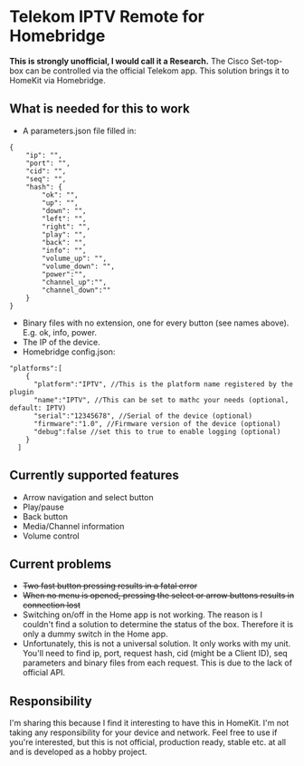 # Telekom IPTV Remote for Homebridge
**This is strongly unofficial, I would call it a Research.**
The Cisco Set-top-box can be controlled via the official Telekom app. This solution brings it to HomeKit via Homebridge.
## What is needed for this to work
 - A parameters.json file filled in:
```
{
    "ip": "",
    "port": "",
    "cid": "",
    "seq": "",
    "hash": {
        "ok": "",
        "up": "",
        "down": "",
        "left": "",
        "right": "",
        "play": "",
        "back": "",
        "info": "",
        "volume_up": "",
        "volume_down": "",
        "power":"",
        "channel_up":"",
        "channel_down":""
    }
}
```
 - Binary files with no extension, one for every button (see names above). E.g. ok, info, power.
 - The IP of the device.
 - Homebridge config.json:
```
"platforms":[
    {
      "platform":"IPTV", //This is the platform name registered by the plugin
      "name":"IPTV", //This can be set to mathc your needs (optional, default: IPTV)
      "serial":"12345678", //Serial of the device (optional)
      "firmware":"1.0", //Firmware version of the device (optional)
      "debug":false //set this to true to enable logging (optional)
    }
  ]
```

## Currently supported features
 - Arrow navigation and select button
 - Play/pause
 - Back button
 - Media/Channel information
 - Volume control
## Current problems
 - ~~Two fast button pressing results in a fatal error~~
 - ~~When no menu is opened, pressing the select or arrow buttons results in connection lost~~
 - Switching on/off in the Home app is not working. The reason is I couldn't find a solution to determine the status of the box. Therefore it is only a dummy switch in the Home app.
 - Unfortunately, this is not a universal solution. It only works with my unit. You'll need to find ip, port, request hash, cid (might be a Client ID), seq parameters and binary files from each request. This is due to the lack of official API.
## Responsibility
I'm sharing this because I find it interesting to have this in HomeKit. I'm not taking any responsibility for your device and network. Feel free to use if you're interested, but this is not official, production ready, stable etc. at all and is developed as a hobby project.

